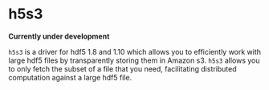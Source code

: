 h5s3
=====

**Currently under development**

``h5s3`` is a driver for hdf5 1.8 and 1.10 which allows you to efficiently work
with large hdf5 files by transparently storing them in Amazon s3. ``h5s3``
allows you to only fetch the subset of a file that you need, facilitating
distributed computation against a large hdf5 file.
